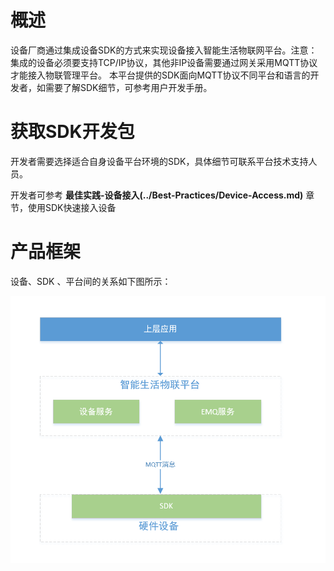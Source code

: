 # 概述

设备厂商通过集成设备SDK的方式来实现设备接入智能生活物联网平台。注意：集成的设备必须要支持TCP/IP协议，其他非IP设备需要通过网关采用MQTT协议才能接入物联管理平台。 本平台提供的SDK面向MQTT协议不同平台和语言的开发者，如需要了解SDK细节，可参考用户开发手册。

# 获取SDK开发包
开发者需要选择适合自身设备平台环境的SDK，具体细节可联系平台技术支持人员。

开发者可参考 **最佳实践-设备接入(../Best-Practices/Device-Access.md)** 章节，使用SDK快速接入设备



# 产品框架
设备、SDK 、平台间的关系如下图所示：

![产品框架图](../../../../image/IoT/IoT-Estate/Developer-Guide/Introduction-Ark.png)

